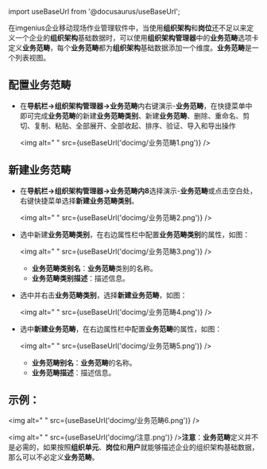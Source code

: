 
import useBaseUrl from '@docusaurus/useBaseUrl';

在imgenius企业移动现场作业管理软件中，当使用**组织架构**和**岗位**还不足以来定义一个企业的**组织架构**基础数据时，可以使用**组织架构管理器**中的**业务范畴**选项卡定义**业务范畴**，每个**业务范畴**都为**组织架构**基础数据添加一个维度。**业务范畴**是一个列表视图。

## 配置业务范畴

* 在**导航栏→组织架构管理器→业务范畴**内右键演示-**业务范畴**，在快捷菜单中即可完成**业务范畴**的新建**业务范畴类别**、新建**业务范畴**、删除、重命名、剪切、复制、粘贴、全部展开、全部收起、排序、验证、导入和导出操作

  <img alt=" " src={useBaseUrl('docimg/业务范畴1.png')} />

## 新建业务范畴

* 在**导航栏→组织架构管理器→业务范畴内8**选择演示-**业务范畴**或点击空白处，右键快捷菜单选择**新建业务范畴类别**。

  <img alt=" " src={useBaseUrl('docimg/业务范畴2.png')} />

* 选中新建**业务范畴类别**，在右边属性栏中配置**业务范畴类别**的属性，如图：

  <img alt=" " src={useBaseUrl('docimg/业务范畴3.png')} />

  * **业务范畴类别名**：**业务范畴**类别的名称。
  * **业务范畴类别描述**：描述信息。

* 选中并右击**业务范畴类别**，选择**新建业务范畴**，如图：

  <img alt=" " src={useBaseUrl('docimg/业务范畴4.png')} />

* 选中**新建业务范畴**，在右边属性栏中配置**业务范畴**的属性，如图：

  <img alt=" " src={useBaseUrl('docimg/业务范畴5.png')} />

  * **业务范畴别名**：**业务范畴**的名称。
  * **业务范畴描述**：描述信息。

## **示例**：

<img alt=" " src={useBaseUrl('docimg/业务范畴6.png')} />

<img alt=" " src={useBaseUrl('docimg/注意.png')} />**注意**：**业务范畴**定义并不是必需的，如果按照**组织单元**、**岗位**和**用户**就能够描述企业的组织架构基础数据，那么可以不必定义**业务范畴**。
